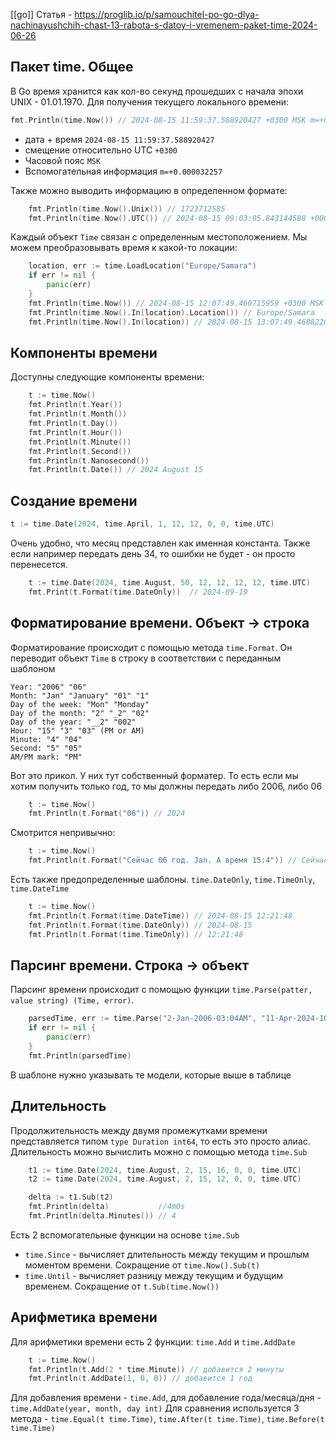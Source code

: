 [[go]]
Статья - https://proglib.io/p/samouchitel-po-go-dlya-nachinayushchih-chast-13-rabota-s-datoy-i-vremenem-paket-time-2024-06-26
## Пакет time. Общее
В Go время хранится как кол-во секунд прошедших с начала эпохи UNIX - 01.01.1970.
Для получения текущего локального времени:
```go
fmt.Println(time.Now()) // 2024-08-15 11:59:37.588920427 +0300 MSK m=+0.000032257
```
- дата + время `2024-08-15 11:59:37.588920427`
- смещение относительно UTC `+0300`
- Часовой пояс `MSK`
- Вспомогательная информация `m=+0.000032257`

Также можно выводить информацию в определенном формате:
```go
    fmt.Println(time.Now().Unix()) // 1723712585
    fmt.Println(time.Now().UTC()) // 2024-08-15 09:03:05.843144588 +0000 UTC
```
Каждый объект `Time` связан с определенным местоположением. Мы можем преобразовывать время к какой-то локации:
```go
    location, err := time.LoadLocation("Europe/Samara")
    if err != nil {
        panic(err)
    }
	fmt.Println(time.Now()) // 2024-08-15 12:07:49.460715959 +0300 MSK m=+0.000114935
    fmt.Println(time.Now().In(location).Location()) // Europe/Samara
    fmt.Println(time.Now().In(location)) // 2024-08-15 13:07:49.460822072 +0400 +04
```

## Компоненты времени
Доступны следующие компоненты времени:
```go
    t := time.Now()
    fmt.Println(t.Year())
    fmt.Println(t.Month())
    fmt.Println(t.Day())
    fmt.Println(t.Hour())
    fmt.Println(t.Minute())
    fmt.Println(t.Second())
    fmt.Println(t.Nanosecond())
    fmt.Println(t.Date()) // 2024 August 15
```
## Создание времени
```go
t := time.Date(2024, time.April, 1, 12, 12, 0, 0, time.UTC)
```
Очень удобно, что месяц представлен как именная константа. Также если например передать день 34, то ошибки не будет - он просто перенесется.
```go
    t := time.Date(2024, time.August, 50, 12, 12, 12, 12, time.UTC)
    fmt.Print(t.Format(time.DateOnly))  // 2024-09-19
```

## Форматирование времени. Объект -> строка
Форматирование происходит с помощью метода `time.Format`. Он переводит объект `Time` в строку в соответствии с переданным шаблоном
```
Year: "2006" "06"
Month: "Jan" "January" "01" "1"
Day of the week: "Mon" "Monday"
Day of the month: "2" "_2" "02"
Day of the year: "__2" "002"
Hour: "15" "3" "03" (PM or AM)
Minute: "4" "04"
Second: "5" "05"
AM/PM mark: "PM"
```
Вот это прикол. У них тут собственный форматер. То есть если мы хотим получить только год, то мы должны передать либо 2006, либо 06
```go
    t := time.Now()
    fmt.Println(t.Format("06")) // 2024
```
Смотрится непривычно:
```go
    t := time.Now()
    fmt.Println(t.Format("Сейчас 06 год. Jan. А время 15:4")) // Сейчас 24 год. Aug. А время 12:19
```
Есть также предопределенные шаблоны. `time.DateOnly`, `time.TimeOnly`, `time.DateTime`
```go
    t := time.Now()
    fmt.Println(t.Format(time.DateTime)) // 2024-08-15 12:21:48
    fmt.Println(t.Format(time.DateOnly)) // 2024-08-15
    fmt.Println(t.Format(time.TimeOnly)) // 12:21:48
```

## Парсинг времени. Строка -> объект
Парсинг времени происходит с помощью функции `time.Parse(patter, value string) (Time, error)`. 
```go
    parsedTime, err := time.Parse("2-Jan-2006-03:04AM", "11-Apr-2024-10:25AM")
    if err != nil {
        panic(err)
    }
    fmt.Println(parsedTime)
```
В шаблоне нужно указывать те модели, которые выше в таблице

## Длительность
Продолжительность между двумя промежутками времени представляется типом `type Duration int64`, то есть это просто алиас.
Длительность можно вычислить можно с помощью метода `time.Sub`
```go
    t1 := time.Date(2024, time.August, 2, 15, 16, 0, 0, time.UTC)
    t2 := time.Date(2024, time.August, 2, 15, 12, 0, 0, time.UTC)

    delta := t1.Sub(t2)
    fmt.Println(delta)           //4m0s
    fmt.Println(delta.Minutes()) // 4
```

Есть 2 вспомогательные функции на основе `time.Sub`
- `time.Since` - вычисляет длительность между текущим и прошлым моментом времени. Сокращение от `time.Now().Sub(t)`
- `time.Until` - вычисляет разницу между текущим и будущим временем. Сокращение от `t.Sub(time.Now())`

## Арифметика времени
Для арифметики времени есть 2 функции: `time.Add` и `time.AddDate`
```go
    t := time.Now()
    fmt.Println(t.Add(2 * time.Minute)) // добавится 2 минуты
    fmt.Println(t.AddDate(1, 0, 0)) // добавится 1 год
```
Для добавления времени - `time.Add`, для добавление года/месяца/дня - `time.AddDate(year, month, day int)`
Для сравнения используется 3 метода - `time.Equal(t time.Time)`, `time.After(t time.Time)`, `time.Before(t time.Time)`



